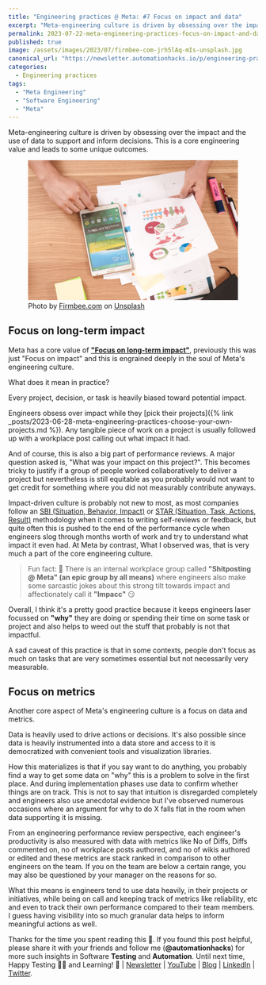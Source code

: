 ```yaml
---
title: "Engineering practices @ Meta: #7 Focus on impact and data"
excerpt: "Meta-engineering culture is driven by obsessing over the impact and the use of data to support and inform decisions. This is a core engineering value and leads to some unique outcomes."
permalink: 2023-07-22-meta-engineering-practices-focus-on-impact-and-data
published: true
image: /assets/images/2023/07/firmbee-com-jrh5lAq-mIs-unsplash.jpg
canonical_url: "https://newsletter.automationhacks.io/p/engineering-practices-meta-7-focus?sd=pf"
categories:
  - Engineering practices
tags:
  - "Meta Engineering"
  - "Software Engineering"
  - "Meta"
---
```


Meta-engineering culture is driven by obsessing over the impact and the use of data to support and inform decisions. This is a core engineering value and leads to some unique outcomes.

<figure class="image">
    <img src="assets/images/2023/07/firmbee-com-jrh5lAq-mIs-unsplash.jpg" alt="person holding white Samsung Galaxy Tab">
    <figcaption> Photo by <a href="https://unsplash.com/@firmbee?utm_source=unsplash&utm_medium=referral&utm_content=creditCopyText"> Firmbee.com</a> on <a href="https://unsplash.com/photos/jrh5lAq-mIs?utm_source=unsplash&utm_medium=referral&utm_content=creditCopyText">Unsplash</a> 
    </figcaption>
</figure>

## Focus on long-term impact

Meta has a core value of **["Focus on long-term impact"](https://www.metacareers.com/facebook-life/)**, previously this was just "Focus on impact" and this is engrained deeply in the soul of Meta's engineering culture.

What does it mean in practice?

Every project, decision, or task is heavily biased toward potential impact.

Engineers obsess over impact while they [pick their projects]({% link _posts/2023-06-28-meta-engineering-practices-choose-your-own-projects.md %}). Any tangible piece of work on a project is usually followed up with a workplace post calling out what impact it had.

And of course, this is also a big part of performance reviews. A major question asked is, "What was your impact on this project?". This becomes tricky to justify if a group of people worked collaboratively to deliver a project but nevertheless is still equitable as you probably would not want to get credit for something where you did not measurably contribute anyways.

Impact-driven culture is probably not new to most, as most companies follow an [SBI (Situation, Behavior, Impact)](https://www.ccl.org/articles/leading-effectively-articles/closing-the-gap-between-intent-vs-impact-sbii/) or [STAR (Situation, Task, Actions, Result)](https://in.indeed.com/career-advice/interviewing/how-to-use-the-star-interview-response-technique) methodology when it comes to writing self-reviews or feedback, but quite often this is pushed to the end of the performance cycle when engineers slog through months worth of work and try to understand what impact it even had. At Meta by contrast, What I observed was, that is very much a part of the core engineering culture.

> Fun fact: 🤪 There is an internal workplace group called **"Shitposting @ Meta" (an epic group by all means)** where engineers also make some sarcastic jokes about this strong tilt towards impact and affectionately call it **"Impacc"** 😏

Overall, I think it's a pretty good practice because it keeps engineers laser focussed on **"why"** they are doing or spending their time on some task or project and also helps to weed out the stuff that probably is not that impactful.

A sad caveat of this practice is that in some contexts, people don't focus as much on tasks that are very sometimes essential but not necessarily very measurable.

## Focus on metrics

Another core aspect of Meta's engineering culture is a focus on data and metrics.

Data is heavily used to drive actions or decisions. It's also possible since data is heavily instrumented into a data store and access to it is democratized with convenient tools and visualization libraries.

How this materializes is that if you say want to do anything, you probably find a way to get some data on "why" this is a problem to solve in the first place. And during implementation phases use data to confirm whether things are on track. This is not to say that intuition is disregarded completely and engineers also use anecdotal evidence but I've observed numerous occasions where an argument for why to do X falls flat in the room when data supporting it is missing.

From an engineering performance review perspective, each engineer's productivity is also measured with data with metrics like No of Diffs, Diffs commented on, no of workplace posts authored, and no of wikis authored or edited and these metrics are stack ranked in comparison to other engineers on the team. If you on the team are below a certain range, you may also be questioned by your manager on the reasons for so.

What this means is engineers tend to use data heavily, in their projects or initiatives, while being on call and keeping track of metrics like reliability, etc and even to track their own performance compared to their team members. I guess having visibility into so much granular data helps to inform meaningful actions as well.

Thanks for the time you spent reading this 🙌. If you found this post helpful, please share it with your friends and follow me (**@automationhacks**) for more such insights in Software **Testing** and **Automation**. Until next time, Happy Testing 🕵🏻 and Learning! 🌱 | [Newsletter](https://newsletter.automationhacks.io/) | [YouTube](https://www.youtube.com/@automationhacks) | [Blog](https://automationhacks.io/) | [LinkedIn](https://www.linkedin.com/in/automationhacks/) | [Twitter](https://twitter.com/automationhacks).
